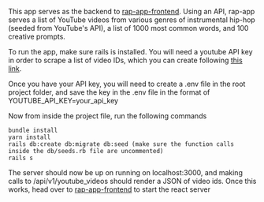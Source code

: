 This app serves as the backend to [rap-app-frontend](https://github.com/A-Marriott/rap-app-frontend). Using an API, rap-app serves a list of YouTube videos from various genres of instrumental hip-hop (seeded from YouTube's API), a list of 1000 most common words, and 100 creative prompts.

To run the app, make sure rails is installed. You will need a youtube API key in order to scrape a list of video IDs, which you can create following [this link](https://developers.google.com/youtube/v3/getting-started).

Once you have your API key, you will need to create a .env file in the root project folder, and save the key in the .env file in the format of YOUTUBE_API_KEY=your_api_key 

Now from inside the project file, run the following commands
```
bundle install
yarn install
rails db:create db:migrate db:seed (make sure the function calls inside the db/seeds.rb file are uncommented)
rails s
```
The server should now be up on running on localhost:3000, and making calls to /api/v1/youtube_videos should render a JSON of video ids.
Once this works, head over to [rap-app-frontend](https://github.com/A-Marriott/rap-app-frontend) to start the react server
